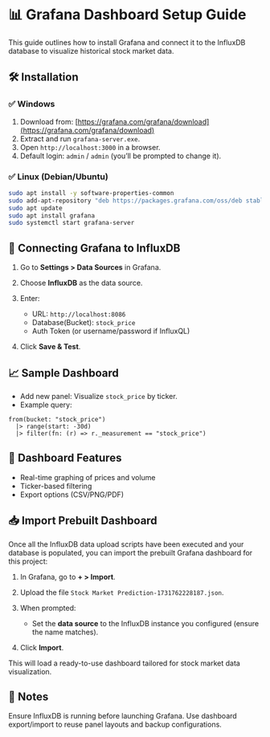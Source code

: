 # 📊 Grafana Dashboard Setup Guide

This guide outlines how to install Grafana and connect it to the InfluxDB database to visualize historical stock market data.

## 🛠 Installation

### ✅ Windows

1. Download from: [https://grafana.com/grafana/download](https://grafana.com/grafana/download)
2. Extract and run `grafana-server.exe`.
3. Open `http://localhost:3000` in a browser.
4. Default login: `admin` / `admin` (you’ll be prompted to change it).

### ✅ Linux (Debian/Ubuntu)

```bash
sudo apt install -y software-properties-common
sudo add-apt-repository "deb https://packages.grafana.com/oss/deb stable main"
sudo apt update
sudo apt install grafana
sudo systemctl start grafana-server
```

## 🔗 Connecting Grafana to InfluxDB

1. Go to **Settings > Data Sources** in Grafana.

2. Choose **InfluxDB** as the data source.

3. Enter:

   - URL: `http://localhost:8086`
   - Database(Bucket): `stock_price`
   - Auth Token (or username/password if InfluxQL)

4. Click **Save & Test**.

## 📈 Sample Dashboard

- Add new panel: Visualize `stock_price` by ticker.
- Example query:

```flux
from(bucket: "stock_price")
  |> range(start: -30d)
  |> filter(fn: (r) => r._measurement == "stock_price")
```

## 🧩 Dashboard Features

- Real-time graphing of prices and volume
- Ticker-based filtering
- Export options (CSV/PNG/PDF)

## 📥 Import Prebuilt Dashboard

Once all the InfluxDB data upload scripts have been executed and your database is populated, you can import the prebuilt Grafana dashboard for this project:

1. In Grafana, go to **+ > Import**.
2. Upload the file `Stock Market Prediction-1731762228187.json`.
3. When prompted:

   - Set the **data source** to the InfluxDB instance you configured (ensure the name matches).

4. Click **Import**.

This will load a ready-to-use dashboard tailored for stock market data visualization.

## 📎 Notes

Ensure InfluxDB is running before launching Grafana. Use dashboard export/import to reuse panel layouts and backup configurations.
